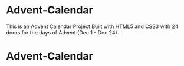 # Advent-Calendar
 This is an Advent Calendar Project  Built with HTML5 and CSS3  with 24 doors for the days of Advent (Dec 1 - Dec 24).


# Advent-Calendar
